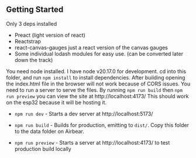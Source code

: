 ## Getting Started

Only 3 deps installed

- Preact (light version of react)
- Reactstrap
- react-canvas-gauges just a react version of the canvas gauges
- Some individual lodash modules for easy use. (can be converted later down the track)

You need node installed. I have node v20.17.0 for development.
cd into this folder, and run `npm install` to install dependencies.
After building opening the index.html file in the browser will not work because of CORS issues. You need to run a server to serve the files. By running `npm run build` then `npm run preview` you can view the site at http://localhost:4173/
This should work on the esp32 because it will be hosting it.

- `npm run dev` - Starts a dev server at http://localhost:5173/

- `npm run build` - Builds for production, emitting to `dist/`. Copy this folder to the data folder on Airbear.

- `npm run preview` - Starts a server at http://localhost:4173/ to test production build locally
